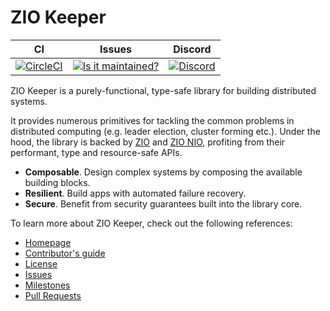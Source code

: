 # ZIO Keeper

| CI                                       | Issues                                                      | Discord                                   |
|------------------------------------------|-------------------------------------------------------------|-------------------------------------------|
| [![CircleCI][badge-circle]][link-circle] | [![Is it maintained?][badge-maintenance]][link-maintenance] | [![Discord][badge-discord]][link-discord] |

ZIO Keeper is a purely-functional, type-safe library for building distributed
systems. 

It provides numerous primitives for tackling the common problems in distributed
computing (e.g. leader election, cluster forming etc.). Under the hood, the
library is backed by [ZIO][link-zio] and [ZIO NIO][link-nio], profiting from their
performant, type and resource-safe APIs.

- **Composable**. Design complex systems by composing the available building blocks.
- **Resilient**. Build apps with automated failure recovery.
- **Secure**. Benefit from security guarantees built into the library core.

To learn more about ZIO Keeper, check out the following references:

- [Homepage](https://zio.github.io/zio-keeper/)
- [Contributor's guide](./.github/CONTRIBUTING.md)
- [License](LICENSE)
- [Issues](https://github.com/zio/zio-keeper/issues)
- [Milestones](https://github.com/zio/zio-keeper/milestones?direction=asc&sort=title&state=open)
- [Pull Requests](https://github.com/zio/zio-keeper/pulls)

[badge-circle]: https://circleci.com/gh/zio/zio-keeper/tree/master.svg?style=svg
[badge-discord]: https://img.shields.io/discord/629491597070827530?logo=discord
[badge-maintenance]: http://isitmaintained.com/badge/resolution/zio/zio-keeper.svg
[link-circle]: https://circleci.com/gh/zio/zio-keeper/tree/master
[link-discord]: https://discord.gg/2ccFBr4
[link-maintenance]: http://isitmaintained.com/project/zio/zio-keeper 
[link-zio]: https://zio.dev
[link-nio]: https://zio.github.io/zio-nio/

